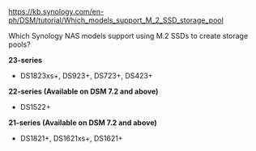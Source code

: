https://kb.synology.com/en-ph/DSM/tutorial/Which_models_support_M_2_SSD_storage_pool

Which Synology NAS models support using M.2 SSDs to create storage pools?

**23-series**
- DS1823xs+, DS923+, DS723+, DS423+

**22-series (Available on DSM 7.2 and above)**
- DS1522+

**21-series (Available on DSM 7.2 and above)**
- DS1821+, DS1621xs+, DS1621+
